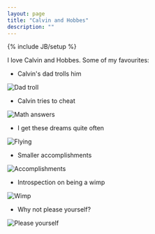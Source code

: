 ```yaml
---
layout: page
title: "Calvin and Hobbes"
description: ""
---
```

{% include JB/setup %}

I love Calvin and Hobbes. Some of my favourites:

* Calvin's dad trolls him

![Dad troll](http://assets.amuniversal.com/b8b36f38250d102d94d7001438c0f03b)

* Calvin tries to cheat


![Math answers](http://assets.amuniversal.com/72eed12e250b102d94d7001438c0f03b)

* I get these dreams quite often

![Flying](http://assets.amuniversal.com/8c4d306e250d102d94d7001438c0f03b)

* Smaller accomplishments

![Accomplishments](http://assets.amuniversal.com/db10c332250d102d94d7001438c0f03b)

* Introspection on being a wimp

![Wimp](http://assets.amuniversal.com/6de010062508102d94d7001438c0f03b)

* Why not please yourself?

![Please yourself](http://assets.amuniversal.com/eb29adae250a102d94d7001438c0f03b)

